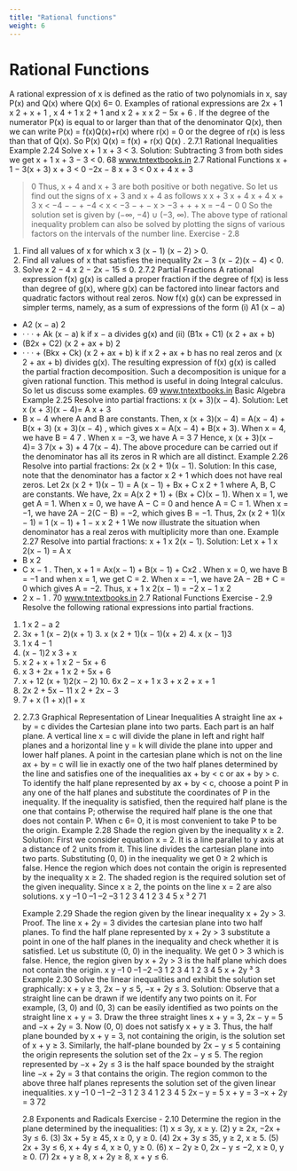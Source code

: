 ```yaml
---
title: "Rational functions"
weight: 6
---
```


# Rational Functions

A rational expression of x is defined as the ratio of two polynomials in x, say P(x) and Q(x) where
Q(x) 6= 0. Examples of rational expressions are 2x + 1
x
2 + x + 1
,
x
4 + 1
x
2 + 1
and x
2 + x
x
2 − 5x + 6
.
If the degree of the numerator P(x) is equal to or larger than that of the denominator Q(x), then
we can write P(x) = f(x)Q(x)+r(x) where r(x) = 0 or the degree of r(x) is less than that of Q(x).
So
P(x)
Q(x)
= f(x) + r(x)
Q(x)
.
2.7.1 Rational Inequalities
Example 2.24 Solve x + 1
x + 3
< 3.
Solution:
Subtracting 3 from both sides we get x + 1
x + 3
− 3 < 0.
68
www.tntextbooks.in
2.7 Rational Functions
x + 1 − 3(x + 3)
x + 3
< 0
−2x − 8
x + 3
< 0
x + 4
x + 3

> 0
> Thus, x + 4 and x + 3 are both positive or both negative.
> So let us find out the signs of x + 3 and x + 4 as follows
> x x + 3 x + 4
> x + 4
> x + 3
> x < −4 − − +
> −4 < x < −3 − + −
> x > −3 + + +
> x = −4 − 0 0
> So the solution set is given by (−∞, −4) ∪ (−3, ∞).
> The above type of rational inequality problem can also be solved by plotting the signs
> of various factors on the intervals of the number line.
> Exercise - 2.8

1. Find all values of x for which x
   3
   (x − 1)
   (x − 2) > 0.
2. Find all values of x that satisfies the inequality 2x − 3
   (x − 2)(x − 4) < 0.
3. Solve x
   2 − 4
   x
   2 − 2x − 15
   ≤ 0.
   2.7.2 Partial Fractions
   A rational expression f(x)
   g(x)
   is called a proper fraction if the degree of f(x) is less than degree of g(x),
   where g(x) can be factored into linear factors and quadratic factors without real zeros. Now f(x)
   g(x)
   can
   be expressed in simpler terms, namely, as a sum of expressions of the form
   (i) A1
   (x − a)

- A2
  (x − a)
  2
- · · · +
  Ak
  (x − a)
  k
  if x − a divides g(x) and
  (ii) (B1x + C1)
  (x
  2 + ax + b)
- (B2x + C2)
  (x
  2 + ax + b)
  2
- · · · +
  (Bkx + Ck)
  (x
  2 + ax + b)
  k
  if x
  2 + ax + b has no real zeros and
  (x
  2 + ax + b) divides g(x).
  The resulting expression of f(x)
  g(x)
  is called the partial fraction decomposition. Such a decomposition
  is unique for a given rational function.
  This method is useful in doing Integral calculus. So let us discuss some examples.
  69
  www.tntextbooks.in
  Basic Algebra
  Example 2.25 Resolve into partial fractions: x
  (x + 3)(x − 4).
  Solution:
  Let
  x
  (x + 3)(x − 4)=
  A
  x + 3
- B
  x − 4
  where A and B are constants.
  Then, x
  (x + 3)(x − 4) =
  A(x − 4) + B(x + 3)
  (x + 3)(x − 4) , which gives x = A(x − 4) + B(x + 3).
  When x = 4, we have B =
  4
  7
  .
  When x = −3, we have A =
  3
  7
  Hence,
  x
  (x + 3)(x − 4)=
  3
  7(x + 3) +
  4
  7(x − 4).
  The above procedure can be carried out if the denominator has all its zeros in R which
  are all distinct.
  Example 2.26 Resolve into partial fractions: 2x
  (x
  2 + 1)(x − 1).
  Solution:
  In this case, note that the denominator has a factor x
  2 + 1 which does not have real zeros.
  Let
  2x
  (x
  2 + 1)(x − 1) =
  A
  (x − 1) +
  Bx + C
  x
  2 + 1
  where A, B, C are constants.
  We have, 2x = A(x
  2 + 1) + (Bx + C)(x − 1).
  When x = 1, we get A = 1.
  When x = 0, we have A − C = 0 and hence A = C = 1.
  When x = −1, we have 2A − 2(C − B) = −2, which gives B = −1.
  Thus, 2x
  (x
  2 + 1)(x − 1) =
  1
  (x − 1) +
  1 − x
  x
  2 + 1
  We now illustrate the situation when denominator has a real zeros with multiplicity more than one.
  Example 2.27 Resolve into partial fractions: x + 1
  x
  2(x − 1).
  Solution:
  Let
  x + 1
  x
  2(x − 1) =
  A
  x
- B
  x
  2
- C
  x − 1
  .
  Then, x + 1 = Ax(x − 1) + B(x − 1) + Cx2
  .
  When x = 0, we have B = −1 and when x = 1, we get C = 2.
  When x = −1, we have 2A − 2B + C = 0 which gives A = −2.
  Thus, x + 1
  x
  2(x − 1) =
  −2
  x
  −
  1
  x
  2
- 2
  x − 1
  .
  70
  www.tntextbooks.in
  2.7 Rational Functions
  Exercise - 2.9
  Resolve the following rational expressions into partial fractions.

1.  1
    x
    2 − a
    2
2.  3x + 1
    (x − 2)(x + 1) 3.
    x
    (x
    2 + 1)(x − 1)(x + 2) 4.
    x
    (x − 1)3
3.  1
    x
    4 − 1
4.  (x − 1)2
    x
    3 + x
5.  x
    2 + x + 1
    x
    2 − 5x + 6
6.  x
    3 + 2x + 1
    x
    2 + 5x + 6
7.  x + 12
    (x + 1)2(x − 2) 10.
    6x
    2 − x + 1
    x
    3 + x
    2 + x + 1
8.  2x
    2 + 5x − 11
    x
    2 + 2x − 3
9.  7 + x
    (1 + x)(1 + x

2)  2.7.3 Graphical Representation of Linear Inequalities
    A straight line ax + by = c divides the Cartesian plane into two parts. Each part is an half plane. A
    vertical line x = c will divide the plane in left and right half planes and a horizontal line y = k will
    divide the plane into upper and lower half planes.
    A point in the cartesian plane which is not on the line ax + by = c will lie in exactly one of
    the two half planes determined by the line and satisfies one of the inequalities ax + by < c or
    ax + by > c.
    To identify the half plane represented by ax + by < c, choose a point P in any one of the half
    planes and substitute the coordinates of P in the inequality.
    If the inequality is satisfied, then the required half plane is the one that contains P; otherwise the
    required half plane is the one that does not contain P. When c 6= 0, it is most convenient to take P to
    be the origin.
    Example 2.28 Shade the region given by the inequality x ≥ 2.
    Solution:
    First we consider equation x = 2.
    It is a line parallel to y axis at a
    distance of 2 units from it. This
    line divides the cartesian plane into
    two parts. Substituting (0, 0) in the
    inequality we get 0 ≥ 2 which is
    false. Hence the region which does
    not contain the origin is represented
    by the inequality x ≥ 2. The shaded
    region is the required solution set of
    the given inequality. Since x ≥ 2,
    the points on the line x = 2 are also
    solutions.
    x
    y
    –1 0
    –1
    –2
    –3
    1
    2
    3
    4
    1 2 3 4 5
    x ³ 2
    71

    Example 2.29 Shade the region given by the linear inequality x + 2y > 3.
    Proof. The line x + 2y = 3 divides the
    cartesian plane into two half planes. To
    find the half plane represented by x +
    2y > 3 substitute a point in one of the
    half planes in the inequality and check
    whether it is satisfied. Let us substitute
    (0, 0) in the inequality. We get 0 > 3
    which is false. Hence, the region given
    by x + 2y > 3 is the half plane which
    does not contain the origin.
    x
    y
    –1 0
    –1
    –2
    –3
    1
    2
    3
    4
    1 2 3 4 5
    x + 2y ³ 3
    Example 2.30 Solve the linear inequalities and exhibit the solution set graphically:
    x + y ≥ 3, 2x − y ≤ 5, −x + 2y ≤ 3.
    Solution:
    Observe that a straight line can be drawn if we identify any two points on it. For example, (3, 0)
    and (0, 3) can be easily identified as two points on the straight line x + y = 3.
    Draw the three straight lines x + y = 3, 2x − y = 5 and −x + 2y = 3.
    Now (0, 0) does not satisfy x + y ≥ 3. Thus, the half plane bounded by x + y = 3, not containing
    the origin, is the solution set of x + y ≥ 3.
    Similarly, the half-plane bounded by
    2x − y ≤ 5 containing the origin represents the solution set of the 2x − y ≤ 5.
    The region represented by
    −x + 2y ≤ 3 is the half space bounded
    by the straight line −x + 2y = 3 that
    contains the origin.
    The region common to the above
    three half planes represents the solution
    set of the given linear inequalities. x
    y
    –1 0
    –1
    –2
    –3
    1
    2
    3
    4
    1 2 3 4 5
    2x – y = 5
    x + y = 3
    –x + 2y = 3
    72

    2.8 Exponents and Radicals
    Exercise - 2.10
    Determine the region in the plane determined by the inequalities:
    (1) x ≤ 3y, x ≥ y.
    (2) y ≥ 2x, −2x + 3y ≤ 6.
    (3) 3x + 5y ≥ 45, x ≥ 0, y ≥ 0.
    (4) 2x + 3y ≤ 35, y ≥ 2, x ≥ 5.
    (5) 2x + 3y ≤ 6, x + 4y ≤ 4, x ≥ 0, y ≥ 0.
    (6) x − 2y ≥ 0, 2x − y ≤ −2, x ≥ 0, y ≥ 0.
    (7) 2x + y ≥ 8, x + 2y ≥ 8, x + y ≤ 6.
